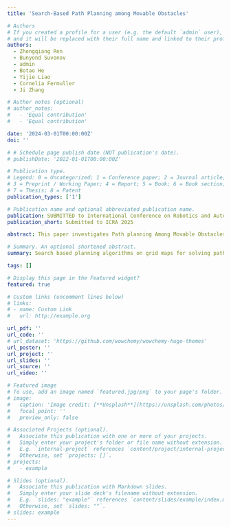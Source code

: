 ```yaml
---
title: 'Search-Based Path Planning among Movable Obstacles'

# Authors
# If you created a profile for a user (e.g. the default `admin` user), write the username (folder name) here
# and it will be replaced with their full name and linked to their profile.
authors:
  - Zhongqiang Ren
  - Bunyond Suvonov
  - admin
  - Botao He
  - Yijie Liao
  - Cornelia Fermuller
  - Ji Zhang

# Author notes (optional)
# author_notes:
#   - 'Equal contribution'
#   - 'Equal contribution'

date: '2024-03-01T00:00:00Z'
doi: ''

# # Schedule page publish date (NOT publication's date).
# publishDate: '2022-01-01T00:00:00Z'

# Publication type.
# Legend: 0 = Uncategorized; 1 = Conference paper; 2 = Journal article;
# 3 = Preprint / Working Paper; 4 = Report; 5 = Book; 6 = Book section;
# 7 = Thesis; 8 = Patent
publication_types: ['1']

# Publication name and optional abbreviated publication name.
publication: SUBMITTED to International Conference on Robotics and Automation (ICRA 2025)
publication_short: Submitted to ICRA 2025

abstract: This paper investigates Path planning Among Movable Obstacles (PAMO), which seeks a minimum cost collision-free path among static obstacles from start to goal while allowing the robot to push away movable obstacles (i.e., objects) along its path when needed. To develop planners that are complete and optimal for PAMO, the planner has to search a giant state space involving both the location of the robot as well as the locations of the objects, which grows exponentially with respect to the number of objects. The main idea in this paper is that, only a small fraction of this giant state space needs to be explored during planning as guided by a heuristic, and most of the objects far away from the robot are intact, which thus leads to runtime efficient algorithms. Based on this idea, this paper introduces two PAMO formulations, i.e., biobjective and resource constrained problems in an occupancy grid, and develops PAMO*, a search method with completeness and solution optimality guarantees, to solve the two problems. We then further extend PAMO* to hybrid-state PAMO* to plan in continuous spaces with high-fidelity interaction between the robot and the objects. Our results show that, PAMO* can often find optimal solutions within a second in cluttered environments with up to 400 objects.

# Summary. An optional shortened abstract.
summary: Search based planning algorithms on grid maps for solving path planning among movable obstacles problem. 

tags: []

# Display this page in the Featured widget?
featured: true

# Custom links (uncomment lines below)
# links:
# - name: Custom Link
#   url: http://example.org

url_pdf: ''
url_code: ''
# url_dataset: 'https://github.com/wowchemy/wowchemy-hugo-themes'
url_poster: ''
url_project: ''
url_slides: ''
url_source: ''
url_video: ''

# Featured image
# To use, add an image named `featured.jpg/png` to your page's folder.
# image:
#   caption: 'Image credit: [**Unsplash**](https://unsplash.com/photos/pLCdAaMFLTE)'
#   focal_point: ''
#   preview_only: false

# Associated Projects (optional).
#   Associate this publication with one or more of your projects.
#   Simply enter your project's folder or file name without extension.
#   E.g. `internal-project` references `content/project/internal-project/index.md`.
#   Otherwise, set `projects: []`.
# projects:
#   - example

# Slides (optional).
#   Associate this publication with Markdown slides.
#   Simply enter your slide deck's filename without extension.
#   E.g. `slides: "example"` references `content/slides/example/index.md`.
#   Otherwise, set `slides: ""`.
# slides: example
---
```


<!-- {{% callout note %}}
Click the _Cite_ button above to demo the feature to enable visitors to import publication metadata into their reference management software.
{{% /callout %}} -->

<!-- {{% callout note %}}
Create your slides in Markdown - click the _Slides_ button to check out the example.
{{% /callout %}} -->

<!-- Supplementary notes can be added here, including [code, math, and images](https://wowchemy.com/docs/writing-markdown-latex/). -->
